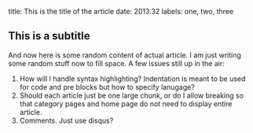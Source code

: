 title: This is the title of the article
date: 2013.32
labels: one, two, three

## This is a subtitle

And now here is some random content of actual article. I am just writing some
random stuff now to fill space. A few issues still up in the air:

1. How will I handle syntax highlighting? Indentation is meant to be used for
code and pre blocks but how to specify lanugage?
2. Should each article just be one large chunk, or do I allow breaking so that
category pages and home page do not need to display entire article.
3. Comments. Just use disqus?
